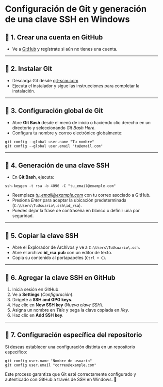# Configuración de Git y generación de una clave SSH en Windows

## 🔹 1. Crear una cuenta en GitHub
- Ve a [GitHub](https://github.com) y regístrate si aún no tienes una cuenta.

---

## 🔹 2. Instalar Git
- Descarga Git desde [git-scm.com](https://git-scm.com/download/win).
- Ejecuta el instalador y sigue las instrucciones para completar la instalación.

---

## 🔹 3. Configuración global de Git
- Abre **Git Bash** desde el menú de inicio o haciendo clic derecho en un directorio y seleccionando *Git Bash Here*.
- Configura tu nombre y correo electrónico globalmente:

```shell
git config --global user.name "Tu nombre"
git config --global user.email "tu@email.com"
```

---

## 🔹 4. Generación de una clave SSH
- En **Git Bash**, ejecuta:

```shell
ssh-keygen -t rsa -b 4096 -C "tu_email@example.com"
```

- Reemplaza *tu_email@example.com* con tu correo asociado a GitHub.
- Presiona *Enter* para aceptar la ubicación predeterminada (`C:\Users\TuUsuario\.ssh\id_rsa`).
- Puedes dejar la frase de contraseña en blanco o definir una por seguridad.

---

## 🔹 5. Copiar la clave SSH
- Abre el Explorador de Archivos y ve a `C:\Users\TuUsuario\.ssh`.
- Abre el archivo **id_rsa.pub** con un editor de texto.
- Copia su contenido al portapapeles (`Ctrl + C`).

---

## 🔹 6. Agregar la clave SSH en GitHub
1. Inicia sesión en GitHub.
2. Ve a **Settings** (*Configuración*).
3. Dirígete a **SSH and GPG keys**.
4. Haz clic en **New SSH key** (*Nueva clave SSH*).
5. Asigna un nombre en *Title* y pega la clave copiada en *Key*.
6. Haz clic en **Add SSH key**.

---

## 🔹 7. Configuración específica del repositorio
Si deseas establecer una configuración distinta en un repositorio específico:

```shell
git config user.name "Nombre de usuario"
git config user.email "correo@example.com"
```

Este proceso garantiza que Git esté correctamente configurado y autenticado con GitHub a través de SSH en Windows. 🚀

